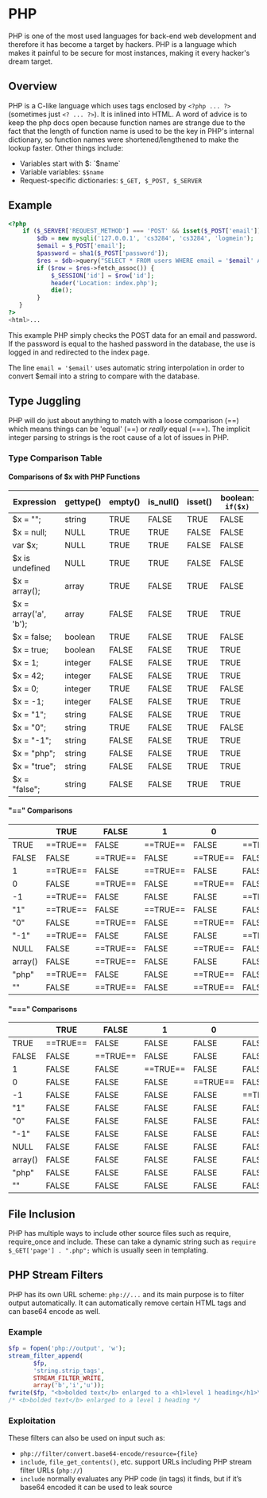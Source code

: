 # PHP

PHP is one of the most used languages for back-end web development and therefore it has become a target by hackers. PHP is a language which makes it painful to be secure for most instances, making it every hacker's dream target.

## Overview

PHP is a C-like language which uses tags enclosed by `<?php ... ?>` (sometimes just `<? ... ?>`). It is inlined into HTML. A word of advice is to keep the php docs open because function names are strange due to the fact that the length of function name is used to be the key in PHP's internal dictionary, so function names were shortened/lengthened to make the lookup faster. Other things include:

- Variables start with $: `$name`
- Variable variables: `$$name`
- Request-specific dictionaries: `$_GET, $_POST, $_SERVER`

## Example
```php
<?php
    if ($_SERVER['REQUEST_METHOD'] === 'POST' && isset($_POST['email']) && isset($_POST['password'])) {
        $db = new mysqli('127.0.0.1', 'cs3284', 'cs3284', 'logmein');
        $email = $_POST['email'];
        $password = sha1($_POST['password']);
        $res = $db->query("SELECT * FROM users WHERE email = '$email' AND password = '$password'");
        if ($row = $res->fetch_assoc()) {
            $_SESSION['id'] = $row['id'];
            header('Location: index.php');
            die();
        }
   }
?>
<html>...
```

This example PHP simply checks the POST data for an email and password. If the password is equal to the hashed password in the database, the use is logged in and redirected to the index page.

The line `email = '$email'` uses automatic string interpolation in order to convert $email into a string to compare with the database.

## Type Juggling

PHP will do just about anything to match with a loose comparison (\=\=) which means things can be 'equal' (\=\=) or *really* equal (\=\=\=). The implicit integer parsing to strings is the root cause of a lot of issues in PHP.

### Type Comparison Table

#### Comparisons of $x with PHP Functions

| Expression | gettype() | empty() | is_null() | isset() | boolean: `if($x)` |
| --- | --- | --- | --- | --- | --- |
|$x = ""; | string | TRUE | FALSE | TRUE | FALSE |
|$x = null; | NULL | TRUE | TRUE | FALSE | FALSE |
|var $x; | NULL | TRUE | TRUE | FALSE | FALSE |
|$x is undefined | NULL | TRUE | TRUE | FALSE | FALSE |
|$x = array(); | array | TRUE | FALSE | TRUE | FALSE |
|$x = array('a', 'b'); | array | FALSE | FALSE | TRUE | TRUE |
|$x = false; | boolean | TRUE | FALSE | TRUE | FALSE |
|$x = true; | boolean | FALSE | FALSE | TRUE | TRUE |
|$x = 1; | integer | FALSE | FALSE | TRUE | TRUE |
|$x = 42; | integer | FALSE | FALSE | TRUE | TRUE |
|$x = 0; | integer | TRUE | FALSE | TRUE | FALSE |
|$x = -1; | integer | FALSE | FALSE | TRUE | TRUE |
|$x = "1"; | string | FALSE | FALSE | TRUE | TRUE |
|$x = "0"; | string | TRUE | FALSE | TRUE | FALSE |
|$x = "-1"; | string | FALSE | FALSE | TRUE | TRUE |
|$x = "php"; | string | FALSE | FALSE | TRUE | TRUE |
|$x = "true"; | string | FALSE | FALSE | TRUE | TRUE |
|$x = "false"; | string | FALSE | FALSE | TRUE | TRUE |


#### "==" Comparisons

| | TRUE | FALSE | 1 | 0 | -1 | "1" | "0" | "-1" | NULL | array() | "php" | "" |
| --- | --- | --- | --- | --- | --- | --- | --- | --- | --- | --- | --- | --- |
|TRUE | ==TRUE== | FALSE | ==TRUE== | FALSE | ==TRUE== | ==TRUE== | FALSE | ==TRUE== | FALSE | FALSE | ==TRUE== | FALSE |
|FALSE | FALSE | ==TRUE== | FALSE | ==TRUE== | FALSE | FALSE | ==TRUE== | FALSE | ==TRUE== | ==TRUE== | FALSE | ==TRUE== |
|1 | ==TRUE== | FALSE | ==TRUE== | FALSE | FALSE | ==TRUE== | FALSE | FALSE | FALSE | FALSE | FALSE | FALSE |
|0 | FALSE | ==TRUE== | FALSE | ==TRUE== | FALSE | FALSE | ==TRUE== | FALSE | ==TRUE== | FALSE | ==TRUE== | ==TRUE== |
|-1 | ==TRUE== | FALSE | FALSE | FALSE | ==TRUE== | FALSE | FALSE | ==TRUE== | FALSE | FALSE | FALSE | FALSE |
|"1" | ==TRUE== | FALSE | ==TRUE== | FALSE | FALSE | ==TRUE== | FALSE | FALSE | FALSE | FALSE | FALSE | FALSE |
|"0" | FALSE | ==TRUE== | FALSE | ==TRUE== | FALSE | FALSE | ==TRUE== | FALSE | FALSE | FALSE | FALSE | FALSE |
|"-1" | ==TRUE== | FALSE | FALSE | FALSE | ==TRUE== | FALSE | FALSE | ==TRUE== | FALSE | FALSE | FALSE | FALSE |
|NULL | FALSE | ==TRUE== | FALSE | ==TRUE== | FALSE | FALSE | FALSE | FALSE | ==TRUE== | ==TRUE== | FALSE | ==TRUE== |
|array() | FALSE | ==TRUE== | FALSE | FALSE | FALSE | FALSE | FALSE | FALSE | ==TRUE== | ==TRUE== | FALSE | FALSE |
|"php" | ==TRUE== | FALSE | FALSE | ==TRUE== | FALSE | FALSE | FALSE | FALSE | FALSE | FALSE | ==TRUE== | FALSE |
|"" | FALSE | ==TRUE== | FALSE | ==TRUE== | FALSE | FALSE | FALSE | FALSE | ==TRUE== | FALSE | FALSE | ==TRUE== |

#### "===" Comparisons

| | TRUE | FALSE | 1 | 0 | -1 | "1" | "0" | "-1" | NULL | array() | "php" | "" |
| --- | --- | --- | --- | --- | --- | --- | --- | --- | --- | --- | --- | --- |
| TRUE | ==TRUE== | FALSE | FALSE | FALSE | FALSE | FALSE | FALSE | FALSE | FALSE | FALSE | FALSE | FALSE |
| FALSE | FALSE | ==TRUE== | FALSE | FALSE | FALSE | FALSE | FALSE | FALSE | FALSE | FALSE | FALSE | FALSE |
| 1 | FALSE | FALSE | ==TRUE== | FALSE | FALSE | FALSE | FALSE | FALSE | FALSE | FALSE | FALSE | FALSE |
| 0 | FALSE | FALSE | FALSE | ==TRUE== | FALSE | FALSE | FALSE | FALSE | FALSE | FALSE | FALSE | FALSE |
| -1 | FALSE | FALSE | FALSE | FALSE | ==TRUE== | FALSE | FALSE | FALSE | FALSE | FALSE | FALSE | FALSE |
| "1" | FALSE | FALSE | FALSE | FALSE | FALSE | ==TRUE== | FALSE | FALSE | FALSE | FALSE | FALSE | FALSE |
| "0" | FALSE | FALSE | FALSE | FALSE | FALSE | FALSE | ==TRUE== | FALSE | FALSE | FALSE | FALSE | FALSE |
| "-1" | FALSE | FALSE | FALSE | FALSE | FALSE | FALSE | FALSE | ==TRUE== | FALSE | FALSE | FALSE | FALSE |
| NULL | FALSE | FALSE | FALSE | FALSE | FALSE | FALSE | FALSE | FALSE | ==TRUE== | FALSE | FALSE | FALSE |
| array() | FALSE | FALSE | FALSE | FALSE | FALSE | FALSE | FALSE | FALSE | FALSE | ==TRUE== | FALSE | FALSE |
| "php" | FALSE | FALSE | FALSE | FALSE | FALSE | FALSE | FALSE | FALSE | FALSE | FALSE | ==TRUE== | FALSE |
| "" | FALSE | FALSE | FALSE | FALSE | FALSE | FALSE | FALSE | FALSE | FALSE | FALSE | FALSE | ==TRUE== |


## File Inclusion

PHP has multiple ways to include other source files such as require, require_once and include. These can take a dynamic string such as `require $_GET['page'] . ".php";` which is usually seen in templating.

## PHP Stream Filters

PHP has its own URL scheme: `php://...` and  its main purpose is to filter output automatically. It can automatically remove certain HTML tags and can base64 encode as well.

### Example

```php
$fp = fopen('php://output', 'w');
stream_filter_append(
       $fp,
       'string.strip_tags',
       STREAM_FILTER_WRITE,
       array('b','i','u'));
fwrite($fp, "<b>bolded text</b> enlarged to a <h1>level 1 heading</h1>\n");
/* <b>bolded text</b> enlarged to a level 1 heading */
```

### Exploitation

These filters can also be used on input such as:

- `php://filter/convert.base64-encode/resource={file}`
- `include`, `file_get_contents()`, etc. support URLs including PHP stream filter URLs (`php://`)
- `include` normally evaluates any PHP code (in tags) it finds, but if it’s base64 encoded it can be used to leak source

